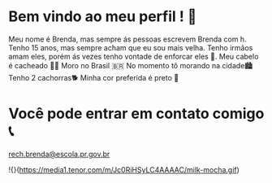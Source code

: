 # Bem vindo ao meu perfil ! 🍒

Meu nome é Brenda, mas sempre ás pessoas escrevem Brenda com h.
Tenho 15 anos, mas sempre acham que eu sou mais velha.
Tenho irmãos amam eles, porém ás vezes tenho vontade de enforcar eles 💢.
Meu cabelo é cacheado 👩‍🦱
Moro no Brasil 🇧🇷
No momento tô morando na cidade🏙️
Tenho 2 cachorras🐕
Minha cor preferida é preto 🖤

# Você pode entrar em contato comigo 📞
  rech.brenda@escola.pr.gov.br
 
!{}(https://media1.tenor.com/m/Jc0RiHSyLC4AAAAC/milk-mocha.gif)

